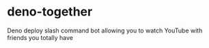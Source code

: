 # deno-together
Deno deploy slash command bot allowing you to watch YouTube with friends you totally have
